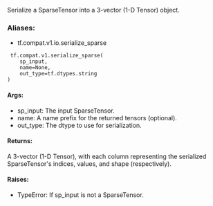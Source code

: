 Serialize a SparseTensor into a 3-vector (1-D Tensor) object.
### Aliases:
- tf.compat.v1.io.serialize_sparse

```
 tf.compat.v1.serialize_sparse(
    sp_input,
    name=None,
    out_type=tf.dtypes.string
)
```
#### Args:
- sp_input: The input SparseTensor.
- name: A name prefix for the returned tensors (optional).
- out_type: The dtype to use for serialization.
#### Returns:
A 3-vector (1-D Tensor), with each column representing the serialized SparseTensor's indices, values, and shape (respectively).
#### Raises:
- TypeError: If sp_input is not a SparseTensor.
